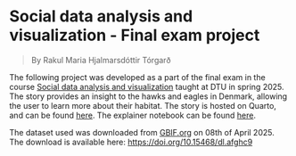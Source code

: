 # Social data analysis and visualization - Final exam project

> By Rakul Maria Hjalmarsdóttir Tórgarð

The following project was developed as a part of the final exam in the course [Social data analysis and visualization](https://kurser.dtu.dk/course/2024-2025/02806) taught at DTU in spring 2025. 
The story provides an insight to the hawks and eagles in Denmark, allowing the user to learn more about their habitat.
The story is hosted on Quarto, and can be found [here](https://rakulmaria.quarto.pub/hawks-and-eagles-in-denmark/).
The explainer notebook can be found [here](https://github.com/rakulmaria/socialdatavis2025_exam/blob/main/explainer_notebook.ipynb).

The dataset used was downloaded from [GBIF.org](https://www.gbif.org) on 08th of April 2025. The download is available here: https://doi.org/10.15468/dl.afghc9
